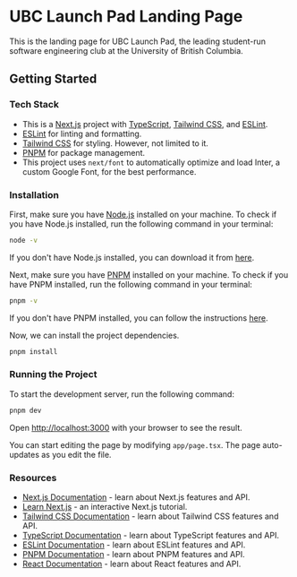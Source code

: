 # UBC Launch Pad Landing Page

This is the landing page for UBC Launch Pad, the leading student-run software engineering club at the University of British Columbia.


## Getting Started

### Tech Stack

- This is a [Next.js](https://nextjs.org/) project with [TypeScript](https://www.typescriptlang.org/), [Tailwind CSS](https://tailwindcss.com/), and [ESLint](https://eslint.org/).
- [ESLint](https://eslint.org/) for linting and formatting.
- [Tailwind CSS](https://tailwindcss.com/) for styling. However, not limited to it.
- [PNPM](https://pnpm.io/) for package management.
- This project uses `next/font` to automatically optimize and load Inter, a custom Google Font, for the best performance.

### Installation

First, make sure you have [Node.js](https://nodejs.org/) installed on your machine.
To check if you have Node.js installed, run the following command in your terminal:
```bash
node -v
```
If you don't have Node.js installed, you can download it from [here](https://nodejs.org/).

Next, make sure you have [PNPM](https://pnpm.io/) installed on your machine.
To check if you have PNPM installed, run the following command in your terminal:
```bash
pnpm -v
```
If you don't have PNPM installed, you can follow the instructions [here](https://pnpm.io/installation).

Now, we can install the project dependencies.
```bash
pnpm install
```

### Running the Project

To start the development server, run the following command:
```bash
pnpm dev
```

Open [http://localhost:3000](http://localhost:3000) with your browser to see the result.

You can start editing the page by modifying `app/page.tsx`. The page auto-updates as you edit the file.


### Resources

- [Next.js Documentation](https://nextjs.org/docs) - learn about Next.js features and API.
- [Learn Next.js](https://nextjs.org/learn) - an interactive Next.js tutorial.
- [Tailwind CSS Documentation](https://tailwindcss.com/docs) - learn about Tailwind CSS features and API.
- [TypeScript Documentation](https://www.typescriptlang.org/docs/) - learn about TypeScript features and API.
- [ESLint Documentation](https://eslint.org/docs/user-guide/getting-started) - learn about ESLint features and API.
- [PNPM Documentation](https://pnpm.io/docs/en/pnpm-cli) - learn about PNPM features and API.
- [React Documentation](https://reactjs.org/docs/getting-started.html) - learn about React features and API.